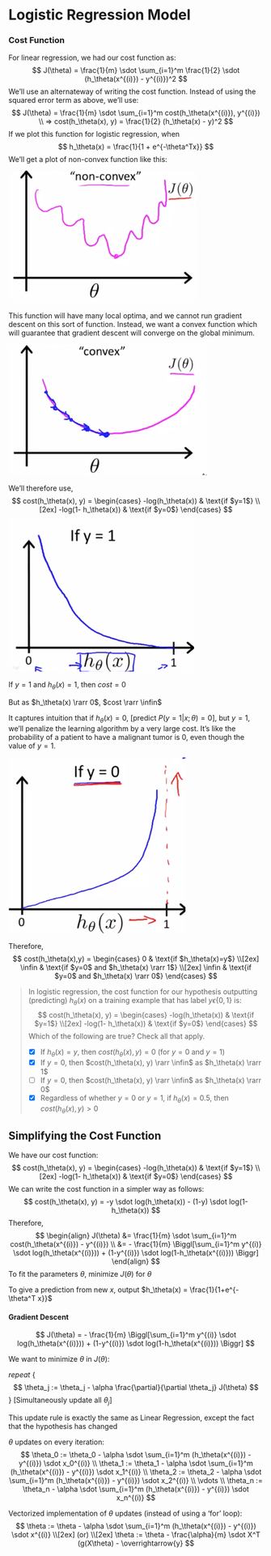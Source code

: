 # Logistic Regression Model



### Cost Function

For linear regression, we had our cost function as:
$$
J(\theta) = \frac{1}{m} \sdot \sum_{i=1}^m \frac{1}{2} \sdot (h_\theta(x^{(i)}) - y^{(i)})^2
$$
We’ll use an alternateway of writing the cost function. Instead of using the squared error term as above, we’ll use:
$$
J(\theta) = \frac{1}{m} \sdot \sum_{i=1}^m cost(h_\theta(x^{(i)}), y^{(i)})
\\
=> cost(h_\theta(x), y) = \frac{1}{2} (h_\theta(x) - y)^2
$$
If we plot this function for logistic regression, when
$$
h_\theta(x) = \frac{1}{1 + e^{-\theta^Tx}}
$$
We’ll get a plot of non-convex function like this:

![Non Convex Function](images/image01.png)

This function will have many local optima, and we cannot run gradient descent on this sort of function. Instead, we want a convex function which will guarantee that gradient descent will converge on the global minimum.

![Convex Function](images/image02.png)

We’ll therefore use,
$$
cost(h_\theta(x), y) =
\begin{cases}
-log(h_\theta(x)) & \text{if $y=1$} \\[2ex]
-log(1- h_\theta(x)) & \text{if $y=0$}
\end{cases}
$$
![Log Function y=1](images/image03.png)

If $y=1$ and $h_\theta(x) = 1$, then $cost=0$

But as $h_\theta(x) \rarr 0$, $cost \rarr \infin$

It captures intuition that if $h_\theta(x)=0$, [predict $P(y=1|x;\theta) = 0$], but $y=1$, we’ll penalize the learning algorithm by a very large cost. It’s like the probability of a patient to have a malignant tumor is 0, even though the value of $y=1$.

![Log Function y=1](images/image04.png)

Therefore,
$$
cost(h_\theta(x),y) =
\begin{cases}
0 & \text{if $h_\theta(x)=y$} \\[2ex]
\infin & \text{if $y=0$ and $h_\theta(x) \rarr 1$} \\[2ex]
\infin & \text{if $y=0$ and $h_\theta(x) \rarr 0$}
\end{cases}
$$


> In logistic regression, the cost function for our hypothesis outputting (predicting) $h_\theta(x)$ on a training example that has label $y \epsilon \{0, 1\}$ is:
> $$
> cost(h_\theta(x), y) =
> \begin{cases}
> -log(h_\theta(x)) & \text{if $y=1$} \\[2ex]
> -log(1- h_\theta(x)) & \text{if $y=0$}
> \end{cases}
> $$
> Which of the following are true? Check all that apply.
>
> - [x] If $h_\theta(x)=y$, then $cost(h_\theta(x), y) =0$ (for $y=0$ and $y=1$)
> - [x] If $y=0$, then $cost(h_\theta(x), y) \rarr \infin$ as $h_\theta(x) \rarr 1$
> - [ ] If $y=0$, then $cost(h_\theta(x), y) \rarr \infin$ as $h_\theta(x) \rarr 0$
> - [x] Regardless of whether $y=0$ or $y=1$, if $h_\theta(x)=0.5$, then $cost(h_\theta(x), y) > 0$





## Simplifying the Cost Function

We have our cost function:
$$
cost(h_\theta(x), y) =
\begin{cases}
-log(h_\theta(x)) & \text{if $y=1$} \\[2ex]
-log(1- h_\theta(x)) & \text{if $y=0$}
\end{cases}
$$
We can write the cost function in a simpler way as follows:
$$
cost(h_\theta(x), y) = -y \sdot log(h_\theta(x)) - (1-y) \sdot log(1- h_\theta(x))
$$
Therefore,
$$
\begin{align}
J(\theta) &= \frac{1}{m} \sdot \sum_{i=1}^m cost(h_\theta(x^{(i)}) - y^{(i)}) \\
&= - \frac{1}{m} \Biggl[\sum_{i=1}^m y^{(i)} \sdot log(h_\theta(x^{(i)})) + (1-y^{(i)}) \sdot log(1-h_\theta(x^{(i)})) \Biggr]
\end{align}
$$
To fit the parameters $\theta$, minimize $J(\theta)$ for $\theta$

To give a prediction from new $x$, output $h_\theta(x) = \frac{1}{1+e^{- \theta^T x}}$



#### Gradient Descent

$$
J(\theta) = - \frac{1}{m} \Biggl[\sum_{i=1}^m y^{(i)} \sdot log(h_\theta(x^{(i)})) + (1-y^{(i)}) \sdot log(1-h_\theta(x^{(i)})) \Biggr]
$$

We want to minimize $\theta$ in $J(\theta)$:

*repeat* {
$$
\theta_j := \theta_j - \alpha \frac{\partial}{\partial \theta_j} J(\theta)
$$
} [Simultaneously update all $\theta_j$]

This update rule is exactly the same as Linear Regression, except the fact that the hypothesis has changed



$\theta$ updates on every iteration:
$$
\theta_0 := \theta_0 - \alpha \sdot \sum_{i=1}^m (h_\theta(x^{(i)}) - y^{(i)}) \sdot x_0^{(i)} \\
\theta_1 := \theta_1 - \alpha \sdot \sum_{i=1}^m (h_\theta(x^{(i)}) - y^{(i)}) \sdot x_1^{(i)} \\
\theta_2 := \theta_2 - \alpha \sdot \sum_{i=1}^m (h_\theta(x^{(i)}) - y^{(i)}) \sdot x_2^{(i)} \\
\vdots \\
\theta_n := \theta_n - \alpha \sdot \sum_{i=1}^m (h_\theta(x^{(i)}) - y^{(i)}) \sdot x_n^{(i)}
$$


Vectorized implementation of $\theta$ updates (instead of using a ‘for’ loop):
$$
\theta := \theta - \alpha \sdot \sum_{i=1}^m (h_\theta(x^{(i)}) - y^{(i)}) \sdot x^{(i)} \\[2ex]
(or) \\[2ex]
\theta := \theta - \frac{\alpha}{m} \sdot X^T (g(X\theta) - \overrightarrow{y}
$$
